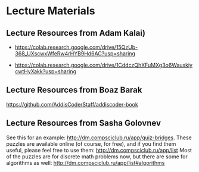 # Lecture Materials

## Lecture Resources from Adam Kalai)

- https://colab.research.google.com/drive/15QzUb-368_UXscwxWfeRw4rHYB9Hd6AC?usp=sharing

- https://colab.research.google.com/drive/1CddczQhXFuMXg3o6WauskiycwtHyXakk?usp=sharing

## Lecture Resources from Boaz Barak

https://github.com/AddisCoderStaff/addiscoder-book

## Lecture Resources from Sasha Golovnev

See this for an example: http://dm.compsciclub.ru/app/quiz-bridges. 
These puzzles are available online (of course, for free), and if you find them useful, please feel free to use them:
http://dm.compsciclub.ru/app/list
Most of the puzzles are for discrete math problems now, but there are some for algorithms as well:
http://dm.compsciclub.ru/app/list#algorithms

